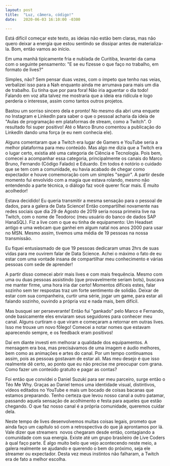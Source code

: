 ```yaml
---
layout: post
title:  "Luz, câmera, código!"
date:   2020-06-03 16:10:00 -0300

---
```


Está difícil começar este texto, as ideias não estão bem claras, mas não quero deixar a energia que estou sentindo se dissipar antes de materializa-la. Bom, então vamos ao início.

Em uma manhã tipicamente fria e nublada de Curitiba, levantei da cama com o seguinte pensamento: "E se eu fizesse o que faço no trabalho, em formato de lives?"

Simples, não? Sem pensar duas vezes, com o ímpeto que tenho nas veias, verbalizei isso para a Nah enquanto ainda me arrumava para mais um dia de trabalho. Eu tinha que por para fora! Não iria aguentar o dia todo! Falando em voz alta talvez me mostraria que a ideia era ridícula e logo perderia o interesse, assim como tantos outros projetos.

Bastou um sorriso sincero dela e pronto! No mesmo dia abri uma enquete no Instagram e LinkedIn para saber o que o pessoal acharia da ideia de "Aulas de programação em plataformas de stream, como a Twitch". O resultado foi super positivo! Até o Marco Bruno comentou a publicação do LinkedIn dando uma força (e eu nem conhecia ele).

Alguns comentaram que a Twitch era lugar de Gamers e YouTube seria a melhor plataforma para meu conteúdo. Mas algo me dizia que a Twitch era o lugar certo, existia até uma categoria de Ciência e Tecnologia. Pois bem, comecei a acompanhar essa categoria, principalmente os canais do Marco Bruno, Fernando (Código Falado) e Eduardo. Em todos é notório o cuidado que se tem com a comunidade, eu havia acabado de chegar como expectador e houve comemoração com um simples "seguir". A partir desde momento fui envolvido com a magia que estava rolando, mesmo não entendendo a parte técnica, o diálogo faz você querer ficar mais. É muito acolhedor!

Estava decidido! Eu queria transmitir a mesma sensação para o pessoal de dados, para a galera de Data Science! Então compartilhei novamente nas redes sociais que dia 29 de Agosto de 2019 seria nossa primeira live na Twitch, com o nome de Teodoroc (meu usuário do banco de dados SAP HanaSQL). Fiz a live com o que eu tinha de equipamento: Um Headset antigo e uma webcam que ganhei em algum natal nos anos 2000 para usar no MSN. Mesmo assim, tivemos uma média de 19 pessoas na nossa transmissão.

Eu fiquei entusiasmado de que 19 pessoas dedicaram umas 2hrs de suas vidas para me ouvirem falar de Data Science. Achei o máximo o fato de eu estar com uma vontade insana de compartilhar meu conhecimento e várias pessoas com sede de aprender!

A partir disso comecei abrir mais lives e com mais frequência. Mesmo com uma ou duas pessoas assistindo (que provavelmente seriam bots), buscava me manter firme, uma hora iria dar certo! Momentos difíceis estes, falar sozinho sem ter respostas traz um forte sentimento de solidão. Deixar de estar com sua companheira, curtir uma série, jogar um game, para estar ali falando sozinho, ouvindo a própria voz e nada mais, bem difícil.

Mas busquei ser perseverante! Então fui "gankado" pelo Marco e Fernando, onde basicamente eles enviaram seus seguidores para conhecer meu canal. Alguns curtiram o que viram e começaram a retornar em outras lives. Isso me trouxe um novo fôlego! Comecei a notar nomes que estavam aparecendo sempre, e os feedback eram positivos!

Daí em diante investi em melhorar a qualidade dos equipamentos. A mensagem era boa, mas precisávamos de uma imagem e áudio melhores, bem como as animações e artes do canal. Por um tempo continuamos assim, pois as pessoas gostavam de estar ali. Mas meu desejo é que isso realmente dê certo, ao ponto que eu não precise me preocupar com grana. Como fazer um conteúdo gratuito e pagar as contas?

Foi então que convidei o Daniel Suzuki para ser meu parceiro, surge então o Téo Me Why. Graças ao Daniel temos uma identidade visual, distintivos, vídeos editados no YouTube e mais um bocado de coisas bacanas que estamos preparando. Tenho certeza que levou nosso canal a outro patamar, passando aquela sensação de acolhimento e festa para aqueles que estão chegando. O que faz nosso canal é a própria comunidade, queremos cuidar dela.

Neste tempo de lives desenvolvemos muitas coisas legais, prometo que ainda faço um capítulo só com a retrospectiva do que já aprontamos por lá. Vale dizer que streamers  novos chegaram desde então, contagiando a comunidade com sua energia. Existe até um grupo brasileiro de Live Coders à qual faço parte. É algo muito belo que vejo acontecendo neste meio, a galera realmente se ajudando e querendo o bem do próximo, seja ele streamer ou expectador. Desta vez meus instintos não falharam, a Twitch era de fato a melhor escolha.